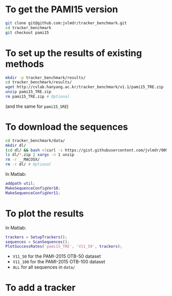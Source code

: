 # To get the PAMI15 version

```bash
git clone git@github.com:jvlmdr/tracker_benchmark.git
cd tracker_benchmark
git checkout pami15
```

# To set up the results of existing methods

```bash
mkdir -p tracker_benchmark/results/
cd tracker_benchmark/results/
wget http://cvlab.hanyang.ac.kr/tracker_benchmark/v1.1/pami15_TRE.zip
unzip pami15_TRE.zip
rm pami15_TRE.zip # Optional
```

(and the same for `pami15_SRE`)

# To download the sequences

```bash
cd tracker_benchmark/data/
mkdir dl/
(cd dl/ && bash <(curl -s https://gist.githubusercontent.com/jvlmdr/00968b1cf9d1a0e57b8ed93fe158f224/raw/ab3717520db480496cbebb9b90482b08011734fa/download.sh))
ls dl/*.zip | xargs -n 1 unzip
rm -r __MACOSX/
rm -r dl/ # Optional
```

In Matlab:

```matlab
addpath util;
MakeSequenceConfigVer10;
MakeSequenceConfigVer11;
```

# To plot the results

In Matlab:

```matlab
trackers = SetupTrackers();
sequences = ScanSequences();
PlotSuccessRates('pami15_TRE', 'V11_50', trackers);
```

- `V11_50` for the PAMI-2015 OTB-50 dataset
- `V11_100` for the PAMI-2015 OTB-100 dataset
- `ALL` for all sequences in `data/`

# To add a tracker
